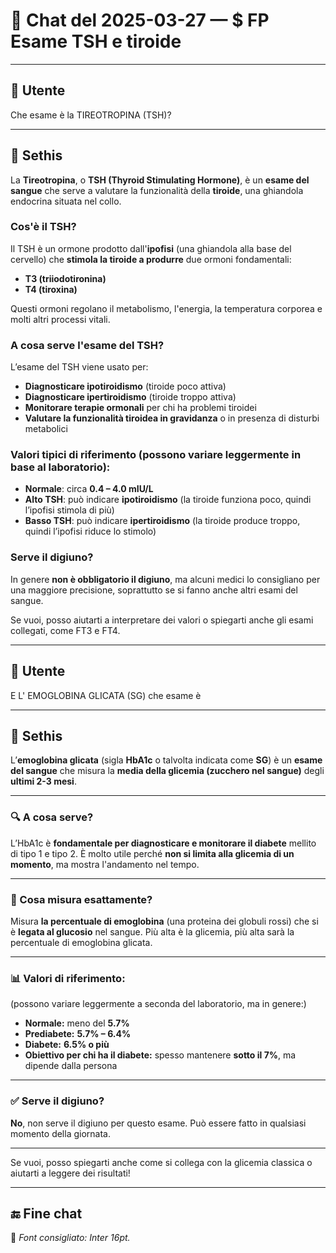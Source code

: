 # 📅 Chat del 2025-03-27 — $ FP Esame TSH e tiroide

---

## 👤 **Utente**

Che esame è la TIREOTROPINA (TSH)?

---

## 🤖 **Sethis**

La **Tireotropina**, o **TSH (Thyroid Stimulating Hormone)**, è un **esame del sangue** che serve a valutare la funzionalità della **tiroide**, una ghiandola endocrina situata nel collo.

### Cos'è il TSH?
Il TSH è un ormone prodotto dall'**ipofisi** (una ghiandola alla base del cervello) che **stimola la tiroide a produrre** due ormoni fondamentali:
- **T3 (triiodotironina)**
- **T4 (tiroxina)**

Questi ormoni regolano il metabolismo, l'energia, la temperatura corporea e molti altri processi vitali.

### A cosa serve l'esame del TSH?
L’esame del TSH viene usato per:
- **Diagnosticare ipotiroidismo** (tiroide poco attiva)
- **Diagnosticare ipertiroidismo** (tiroide troppo attiva)
- **Monitorare terapie ormonali** per chi ha problemi tiroidei
- **Valutare la funzionalità tiroidea in gravidanza** o in presenza di disturbi metabolici

### Valori tipici di riferimento (possono variare leggermente in base al laboratorio):
- **Normale**: circa **0.4 – 4.0 mIU/L**
- **Alto TSH**: può indicare **ipotiroidismo** (la tiroide funziona poco, quindi l’ipofisi stimola di più)
- **Basso TSH**: può indicare **ipertiroidismo** (la tiroide produce troppo, quindi l’ipofisi riduce lo stimolo)

### Serve il digiuno?
In genere **non è obbligatorio il digiuno**, ma alcuni medici lo consigliano per una maggiore precisione, soprattutto se si fanno anche altri esami del sangue.

Se vuoi, posso aiutarti a interpretare dei valori o spiegarti anche gli esami collegati, come FT3 e FT4.

---

## 👤 **Utente**

E L' EMOGLOBINA GLICATA (SG) che esame è

---

## 🤖 **Sethis**

L’**emoglobina glicata** (sigla **HbA1c** o talvolta indicata come **SG**) è un **esame del sangue** che misura la **media della glicemia (zucchero nel sangue)** degli **ultimi 2-3 mesi**.

---

### 🔍 A cosa serve?
L’HbA1c è **fondamentale per diagnosticare e monitorare il diabete** mellito di tipo 1 e tipo 2. È molto utile perché **non si limita alla glicemia di un momento**, ma mostra l'andamento nel tempo.

---

### 🧪 Cosa misura esattamente?
Misura **la percentuale di emoglobina** (una proteina dei globuli rossi) che si è **legata al glucosio** nel sangue. Più alta è la glicemia, più alta sarà la percentuale di emoglobina glicata.

---

### 📊 Valori di riferimento:
(possono variare leggermente a seconda del laboratorio, ma in genere:)

- **Normale:** meno del **5.7%**
- **Prediabete:** **5.7% – 6.4%**
- **Diabete:** **6.5% o più**
- **Obiettivo per chi ha il diabete:** spesso mantenere **sotto il 7%**, ma dipende dalla persona

---

### ✅ Serve il digiuno?
**No**, non serve il digiuno per questo esame. Può essere fatto in qualsiasi momento della giornata.

---

Se vuoi, posso spiegarti anche come si collega con la glicemia classica o aiutarti a leggere dei risultati!

---

## 🔚 Fine chat

📌 *Font consigliato: Inter 16pt.*
